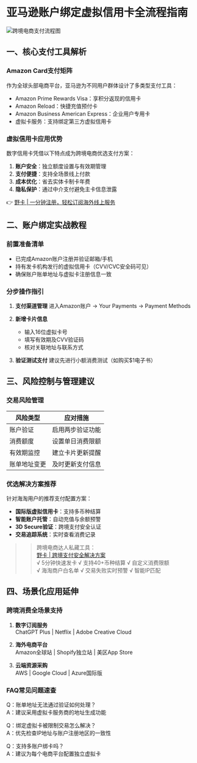 # 亚马逊账户绑定虚拟信用卡全流程指南

![跨境电商支付流程图](https://bbtdd.com/wp-content/uploads/img/184155300.webp)

## 一、核心支付工具解析
### Amazon Card支付矩阵
作为全球头部电商平台，亚马逊为不同用户群体设计了多类型支付工具：
- Amazon Prime Rewards Visa：享积分返现的信用卡
- Amazon Reload：快捷充值预付卡
- Amazon Business American Express：企业用户专用卡
- 虚拟卡服务：支持绑定第三方虚拟信用卡

### 虚拟信用卡应用优势
数字信用卡凭借以下特点成为跨境电商优选支付方案：
1. **账户安全**：独立额度设置与有效期管理
2. **支付便捷**：支持全场景线上付款
3. **成本优化**：省去实体卡制卡年费
4. **隐私保护**：通过中介支付避免主卡信息泄露

👉 [野卡 | 一分钟注册，轻松订阅海外线上服务](https://bbtdd.com/yeka)

## 二、账户绑定实战教程
### 前置准备清单
- 已完成Amazon账户注册并验证邮箱/手机
- 持有发卡机构发行的虚拟信用卡（CVV/CVC安全码可见）
- 确保账户账单地址与虚拟卡注册信息一致

### 分步操作指引
1. **支付渠道管理**
   进入Amazon账户 → Your Payments → Payment Methods

2. **新增卡片信息**
   - 输入16位虚拟卡号
   - 填写有效期及CVV验证码
   - 核对关联地址与联系方式

3. **验证测试支付**
   建议先进行小额消费测试（如购买$1电子书）

## 三、风险控制与管理建议
### 交易风险管理
| 风险类型        | 应对措施                 |
|-----------------|--------------------------|
| 账户验证        | 启用两步验证功能         |
| 消费额度        | 设置单日消费限额         |
| 有效期监控      | 建立卡片更新提醒         |
| 账单地址变更    | 及时更新支付信息         |

### 优选解决方案推荐
针对海淘用户的推荐支付配置方案：
- **国际版虚拟信用卡**：支持多币种结算
- **智能账户托管**：自动充值与余额预警
- **3D Secure验证**：跨境支付安全认证
- **交易追踪系统**：实时查看消费记录

>> 跨境电商达人私藏工具：  
[野卡 | 跨境支付安全解决方案](https://bbtdd.com/yeka)  
√ 5分钟快速发卡 √ 支持40+币种结算 √ 自定义消费限额  
√ 海淘商户白名单 √ 交易失败实时预警 √ 智能IP匹配

## 四、场景化应用延伸
### 跨境消费全场景支持
1. **数字订阅服务**  
   ChatGPT Plus | Netflix | Adobe Creative Cloud

2. **海外电商平台**  
   Amazon全球站 | Shopify独立站 | 美区App Store

3. **云端资源采购**  
   AWS | Google Cloud | Azure国际版

### FAQ常见问题速查
Q：账单地址无法通过验证如何处理？  
A：建议采用虚拟卡服务商的地址生成功能

Q：绑定虚拟卡被限制交易怎么解决？  
A：优先检查IP地址与账户注册地区的一致性

Q：支持多账户绑卡吗？  
A：建议为每个电商平台配置独立虚拟卡